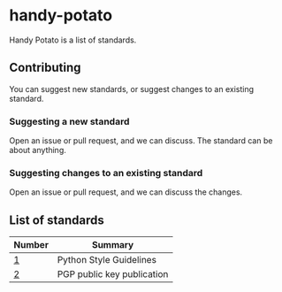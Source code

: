 # handy-potato

Handy Potato is a list of standards.

## Contributing

You can suggest new standards, or suggest changes to an existing standard.

### Suggesting a new standard

Open an issue or pull request, and we can discuss. The standard can be about anything.

### Suggesting changes to an existing standard

Open an issue or pull request, and we can discuss the changes.

## List of standards

| Number      | Summary                    |
| ----------- | -------------------------- |
| [1](hp1.md) | Python Style Guidelines    |
| [2](hp2.md) | PGP public key publication |
